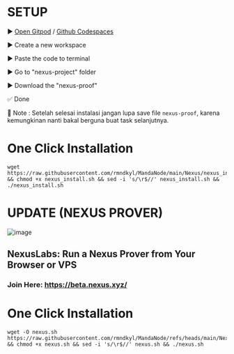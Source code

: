 # SETUP
▶️ [Open Gitpod](https://gitpod.io/workspaces) / [Github Codespaces](https://github.com/codespaces)

▶️ Create a new workspace

▶️ Paste the code to terminal

▶️ Go to "nexus-project" folder

▶️ Download the "nexus-proof"

✅ Done

📌 Note :
Setelah selesai instalasi jangan lupa save file `nexus-proof`, karena kemungkinan nanti bakal berguna buat task selanjutnya.

# One Click Installation
```shell
wget https://raw.githubusercontent.com/rmndkyl/MandaNode/main/Nexus/nexus_install.sh && chmod +x nexus_install.sh && sed -i 's/\r$//' nexus_install.sh && ./nexus_install.sh
```


# UPDATE (NEXUS PROVER)
![image](https://github.com/user-attachments/assets/79a87e06-2c05-46ed-b1f8-c9d18a89ccd3)

## NexusLabs: Run a Nexus Prover from Your Browser or VPS 
### Join Here: https://beta.nexus.xyz/

# One Click Installation
```shell
wget -O nexus.sh https://raw.githubusercontent.com/rmndkyl/MandaNode/refs/heads/main/Nexus/nexus.sh && chmod +x nexus.sh && sed -i 's/\r$//' nexus.sh && ./nexus.sh
```
